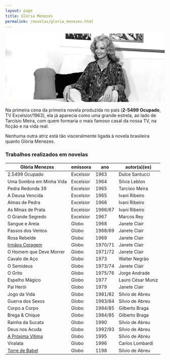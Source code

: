 ```yaml
---
layout: page
title: Glória Menezes
permalink: /novelas/gloria_menezes.html
---
```


![Gloria Menezes](/novelas/img/gloria_menezes2.jpg)

Na primeira cena da primeira novela produzida no país (**2-5499 Ocupado**, TV Excelsior/1963), ela já aparecia como uma grande estrela, ao lado de Tarcísio Meira, com quem formaria o mais famoso casal da nossa TV, na ficção e na vida real.

Nenhuma outra atriz está tão visceralmente ligada à novela brasileira quanto Glória Menezes.

### Trabalhos realizados em novelas

Glória Menezes | emissora | ano	| autor(a)(es)
-------------- | -------- | --- | ------------
2.5499 Ocupado | Excelsior | 1963 | Dulce Santucci
Uma Sombra em Minha Vida | Excelsior | 1964 | Silvia Leblon
Pedra Redonda 39 | Excelsior | 1965 | Tarcísio Meira
A Deusa Vencida | Excelsior | 1965 | Ivani Ribeiro
Almas de Pedra | Excelsior | 1966 | Ivani Ribeiro
As Minas de Prata | Excelsior | 1966/67 | Ivani Ribeiro
O Grande Segredo | Excelsior | 1967 | Marcos Rey
Sangue e Areia | Globo | 1968 | Janete Clair
Passos dos Ventos | Globo | 1968/69 | Janete Clair
Rosa Rebelde | Globo | 1969 | Janete Clair
[Irmãos Coragem](/novelas/irmaos_coragem.html) | Globo | 1970/71 | Janete Clair
O Homem que Deve Morrer | Globo | 1971/72 | Janete Clair
Cavalo de Aço | Globo | 1973 | Walter Negrão
O Semideus | Globo | 1973/74 | Janete Clair
O Grito | Globo | 1975/76 | Jorge Andrade
Espelho Mágico | Globo | 1977 | Lauro César Muniz
Pai Herói | Globo | 1979 | Janete Clair
Jogo da Vida | Globo | 1981/82 | Sílvio de Abreu
Guerra dos Sexos | Globo | 1983/84 | Sílvio de Abreu
Corpo a Corpo | Globo | 1984/85 | Gilberto Braga
Brega & Chique | Globo | 1984/85 | Gilberto Braga
Rainha da Sucata | Globo | 1990 | Sílvio de Abreu
Deus nos Acuda | Globo | 1992/93 | Sílvio de Abreu
[A Próxima Vítima](/novelas/a_proxima_vitima.html) | Globo | 1995 | Sílvio de Abreu
Viralata | Globo | 1996 | Carlos Lombardi
[Torre de Babel](/novelas/torre_de_babel.html) | Globo | 1198 | Silvio de Abreu
